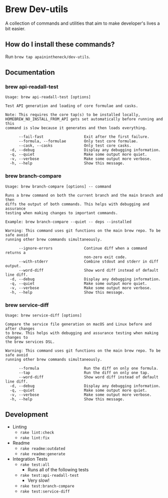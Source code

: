 # Brew Dev-utils

A collection of commands and utilities that aim to make developer's lives a bit easier.

## How do I install these commands?

Run `brew tap apainintheneck/dev-utils`.

## Documentation

### brew api-readall-test

```
Usage: brew api-readall-test [options]

Test API generation and loading of core formulae and casks.

Note: This requires the core tap(s) to be installed locally,
HOMEBREW_NO_INSTALL_FROM_API gets set automatically before running and this
command is slow because it generates and then loads everything.

      --fail-fast                  Exit after the first failure.
      --formula, --formulae        Only test core formulae.
      --cask, --casks              Only test core casks.
  -d, --debug                      Display any debugging information.
  -q, --quiet                      Make some output more quiet.
  -v, --verbose                    Make some output more verbose.
  -h, --help                       Show this message.
```

### brew branch-compare

```
Usage: brew branch-compare [options] -- command

Runs a brew command on both the current branch and the main branch and then
diffs the output of both commands. This helps with debugging and assurance
testing when making changes to important commands.

Example: brew branch-compare --quiet -- deps --installed

Warning: This command uses git functions on the main brew repo. To be safe avoid
running other brew commands simultaneously.

      --ignore-errors              Continue diff when a command returns a
                                   non-zero exit code.
      --with-stderr                Combine stdout and stderr in diff output.
      --word-diff                  Show word diff instead of default line diff.
  -d, --debug                      Display any debugging information.
  -q, --quiet                      Make some output more quiet.
  -v, --verbose                    Make some output more verbose.
  -h, --help                       Show this message.
```

### brew service-diff

```
Usage: brew service-diff [options]

Compare the service file generation on macOS and Linux before and after changes
to brew. This helps with debugging and assurance testing when making changes to
the brew services DSL.

Warning: This command uses git functions on the main brew repo. To be safe avoid
running other brew commands simultaneously.

      --formula                    Run the diff on only one formula.
      --tap                        Run the diff on only one tap.
      --word-diff                  Show word diff instead of default line diff.
  -d, --debug                      Display any debugging information.
  -q, --quiet                      Make some output more quiet.
  -v, --verbose                    Make some output more verbose.
  -h, --help                       Show this message.
```

## Development

- Linting
  - `rake lint:check`
  - `rake lint:fix`
- Readme
  - `rake readme:outdated`
  - `rake readme:generate`
- Integration Tests
  - `rake test:all`
    - Runs all of the following tests
  - `rake test:api-readall-test`
    - Very slow!
  - `rake test:branch-compare`
  - `rake test:service-diff`

